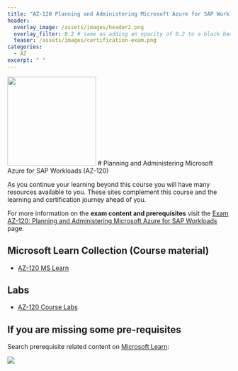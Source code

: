 ```yaml
---
title: "AZ-120 Planning and Administering Microsoft Azure for SAP Workloads"
header:
  overlay_image: /assets/images/header2.png
  overlay_filter: 0.2 # same as adding an opacity of 0.2 to a black background
  teaser: /assets/images/certification-exam.png
categories:
  - AZ
excerpt: " "
---
```


<img src="../../assets/images/certification-exam.png" width="200" height="200">
# Planning and Administering Microsoft Azure for SAP Workloads (AZ-120) 

As you continue your learning beyond this course you will have many resources available to you. These sites complement this course and the learning and certification journey ahead of you.

For more information on the **exam content and prerequisites** visit the [Exam AZ-120: Planning and Administering Microsoft Azure for SAP Workloads](https://learn.microsoft.com/en-us/certifications/exams/az-120) page.

## Microsoft Learn Collection (Course material)
- [AZ-120 MS Learn](https://aka.ms/courseAZ-120)

## Labs
- [AZ-120 Course Labs](https://github.com/MicrosoftLearning/AZ-120-Planning-and-Administering-Microsoft-Azure-for-SAP-Workloads)

## If you are missing some pre-requisites
Search prerequisite related content on [Microsoft Learn](https://learn.microsoft.com/en-us/training/browse/):

<img src="../../assets/images/learn-search.png">